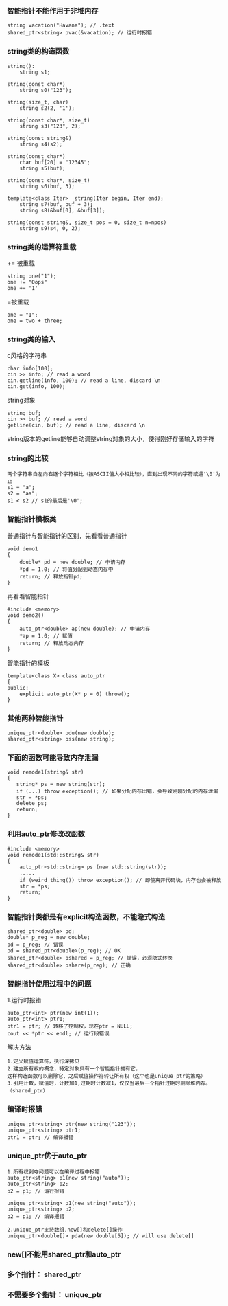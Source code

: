### 智能指针不能作用于非堆内存
```
string vacation("Havana"); // .text
shared_ptr<string> pvac(&vacation); // 运行时报错
```

### string类的构造函数
```
string():
	string s1;

string(const char*)
	string s0("123");

string(size_t, char)
	string s2(2, '1');

string(const char*, size_t)
	string s3("123", 2);

string(const string&)
	string s4(s2);
  
string(const char*)
	char buf[20] = "12345";
	string s5(buf);

string(const char*, size_t)
	string s6(buf, 3);
  
template<class Iter>  string(Iter begin, Iter end);
	string s7(buf, buf + 3);
	string s8(&buf[0], &buf[3]);
  
string(const string&, size_t pos = 0, size_t n=npos)
	string s9(s4, 0, 2);
```

### string类的运算符重载
+= 被重载
```
string one("1");
one += "Oops"
one += '1'
```
=被重载
```
one = "1";
one = two + three;
```

### string类的输入
c风格的字符串
```
char info[100];
cin >> info; // read a word
cin.getline(info, 100); // read a line, discard \n
cin.get(info, 100);
```
string对象
```
string buf;
cin >> buf; // read a word
getline(cin, buf); // read a line, discard \n 
```
string版本的getline能够自动调整string对象的大小，使得刚好存储输入的字符

### string的比较
```
两个字符串自左向右逐个字符相比（按ASCII值大小相比较），直到出现不同的字符或遇'\0'为止
s1 = "a";
s2 = "aa";
s1 < s2 // s1的最后是'\0';
```

### 智能指针模板类
普通指针与智能指针的区别，先看看普通指针
```
void demo1
{
    double* pd = new double; // 申请内存
    *pd = 1.0; // 将值分配到动态内存中
    return; // 释放指针pd;
}
```
再看看智能指针
```
#include <memory>
void demo2()
{
    auto_ptr<double> ap(new double); // 申请内存
    *ap = 1.0; // 赋值
    return; // 释放动态内存
}
```
智能指针的模板
```
template<class X> class auto_ptr
{
public:
    explicit auto_ptr(X* p = 0) throw();
}
```
 ### 其他两种智能指针
```
unique_ptr<double> pdu(new double);
shared_ptr<string> pss(new string);
```

### 下面的函数可能导致内存泄漏
```
void remode1(string& str)
{
   string* ps = new string(str);
   if (...) throw exception(); // 如果分配内存出错，会导致刚刚分配的内存泄漏
   str = *ps;
   delete ps;
   return;
}
```

### 利用auto_ptr修改改函数
```
#include <memory>
void remode1(std::string& str)
{
    auto_ptr<std::string> ps (new std::string(str));
    .....
    if (weird_thing()) throw exception(); // 即使离开代码块，内存也会被释放
    str = *ps;
    return;
}
```

### 智能指针类都是有explicit构造函数，不能隐式构造
```
shared_ptr<double> pd;
double* p_reg = new double;
pd = p_reg; // 错误
pd = shared_ptr<double>(p_reg); // OK
shared_ptr<double> pshared = p_reg; // 错误，必须隐式转换
shared_ptr<double> pshare(p_reg); // 正确
```

### 智能指针使用过程中的问题
1.运行时报错
```
auto_ptr<int> ptr(new int(1));
auto_ptr<int> ptr1;
ptr1 = ptr; // 转移了控制权，现在ptr = NULL;
cout << *ptr << endl; // 运行段错误
```
解决方法
```
1.定义赋值运算符，执行深拷贝
2.建立所有权的概念，特定对象只有一个智能指针拥有它，
这样构造函数可以删除它，之后赋值操作符转让所有权（这个也是unique_ptr的策略）
3.引用计数，赋值时，计数加1,过期时计数减1，仅仅当最后一个指针过期时删除堆内存。（shared_ptr）
```

### 编译时报错
```
unique_ptr<string> ptr(new string("123"));
unique_ptr<string> ptr1;
ptr1 = ptr; // 编译报错
```

### unique_ptr优于auto_ptr
```
1.所有权剥夺问题可以在编译过程中报错
auto_ptr<string> p1(new string("auto"));
auto_ptr<string> p2;
p2 = p1; // 运行报错

unique_ptr<string> p1(new string("auto"));
unique_ptr<string> p2;
p2 = p1; // 编译报错

2.unique_ptr支持数组,new[]和delete[]操作
unique_ptr<double[]> pda(new double[5]); // will use delete[]
```

### new[]不能用shared_ptr和auto_ptr

### 多个指针： shared_ptr
### 不需要多个指针： unique_ptr
